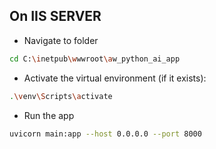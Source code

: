 ## On IIS SERVER
- Navigate to folder
```sh
cd C:\inetpub\wwwroot\aw_python_ai_app
```

- Activate the virtual environment (if it exists):
```sh
.\venv\Scripts\activate
```
- Run the app
```sh
uvicorn main:app --host 0.0.0.0 --port 8000
```
